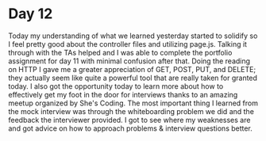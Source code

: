 # Day 12

Today my understanding of what we learned yesterday started to solidify so I feel pretty good about the controller files and utilizing page.js. Talking it through with the TAs helped and I was able to complete the portfolio assignment for day 11 with minimal confusion after that. Doing the reading on HTTP I gave me a greater appreciation of GET, POST, PUT, and DELETE; they actually seem like quite a powerful tool that are really taken for granted today. I also got the opportunity today to learn more about how to effectively get my foot in the door for interviews thanks to an amazing meetup organized by She's Coding. The most important thing I learned from the mock interview was through the whiteboarding problem we did and the feedback the interviewer provided. I got to see where my weaknesses are and got advice on how to approach problems & interview questions better.
